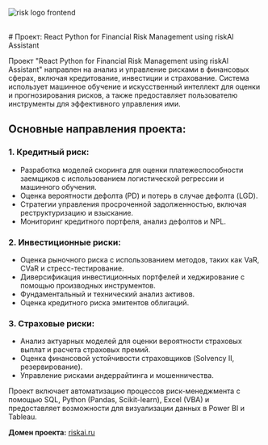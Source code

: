 
![risk logo frontend](https://github.com/user-attachments/assets/ff77a0cb-206b-452c-b232-617b0e95bdec)

<br/>
# Проект: React Python for Financial Risk Management using riskAl Assistant

Проект "React Python for Financial Risk Management using riskAl Assistant" направлен на анализ и управление рисками в финансовых сферах, включая кредитование, инвестиции и страхование. Система использует машинное обучение и искусственный интеллект для оценки и прогнозирования рисков, а также предоставляет пользователю инструменты для эффективного управления ими.

## Основные направления проекта:

### 1. Кредитный риск:
- Разработка моделей скоринга для оценки платежеспособности заемщиков с использованием логистической регрессии и машинного обучения.
- Оценка вероятности дефолта (PD) и потерь в случае дефолта (LGD).
- Стратегии управления просроченной задолженностью, включая реструктуризацию и взыскание.
- Мониторинг кредитного портфеля, анализ дефолтов и NPL.

### 2. Инвестиционные риски:
- Оценка рыночного риска с использованием методов, таких как VaR, CVaR и стресс-тестирование.
- Диверсификация инвестиционных портфелей и хеджирование с помощью производных инструментов.
- Фундаментальный и технический анализ активов.
- Оценка кредитного риска эмитентов облигаций.

### 3. Страховые риски:
- Анализ актуарных моделей для оценки вероятности страховых выплат и расчета страховых премий.
- Оценка финансовой устойчивости страховщиков (Solvency II, резервирование).
- Управление рисками андеррайтинга и мошенничества.

Проект включает автоматизацию процессов риск-менеджмента с помощью SQL, Python (Pandas, Scikit-learn), Excel (VBA) и предоставляет возможности для визуализации данных в Power BI и Tableau.

**Домен проекта:** [riskai.ru](http://riskai.ru)
